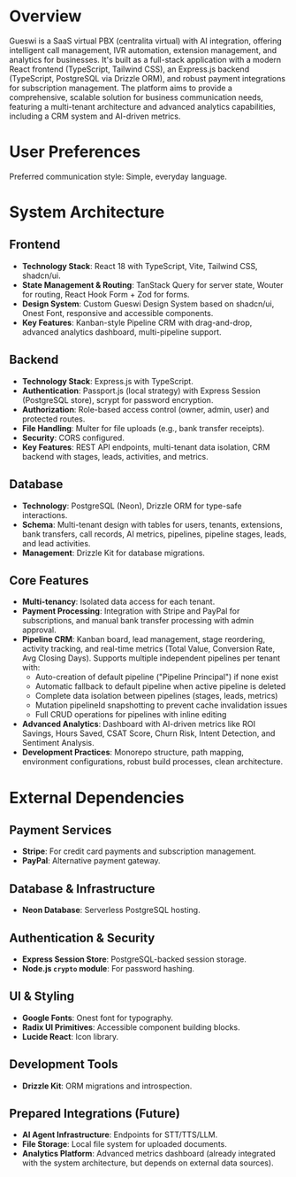 # Overview

Gueswi is a SaaS virtual PBX (centralita virtual) with AI integration, offering intelligent call management, IVR automation, extension management, and analytics for businesses. It's built as a full-stack application with a modern React frontend (TypeScript, Tailwind CSS), an Express.js backend (TypeScript, PostgreSQL via Drizzle ORM), and robust payment integrations for subscription management. The platform aims to provide a comprehensive, scalable solution for business communication needs, featuring a multi-tenant architecture and advanced analytics capabilities, including a CRM system and AI-driven metrics.

# User Preferences

Preferred communication style: Simple, everyday language.

# System Architecture

## Frontend
-   **Technology Stack**: React 18 with TypeScript, Vite, Tailwind CSS, shadcn/ui.
-   **State Management & Routing**: TanStack Query for server state, Wouter for routing, React Hook Form + Zod for forms.
-   **Design System**: Custom Gueswi Design System based on shadcn/ui, Onest Font, responsive and accessible components.
-   **Key Features**: Kanban-style Pipeline CRM with drag-and-drop, advanced analytics dashboard, multi-pipeline support.

## Backend
-   **Technology Stack**: Express.js with TypeScript.
-   **Authentication**: Passport.js (local strategy) with Express Session (PostgreSQL store), scrypt for password encryption.
-   **Authorization**: Role-based access control (owner, admin, user) and protected routes.
-   **File Handling**: Multer for file uploads (e.g., bank transfer receipts).
-   **Security**: CORS configured.
-   **Key Features**: REST API endpoints, multi-tenant data isolation, CRM backend with stages, leads, activities, and metrics.

## Database
-   **Technology**: PostgreSQL (Neon), Drizzle ORM for type-safe interactions.
-   **Schema**: Multi-tenant design with tables for users, tenants, extensions, bank transfers, call records, AI metrics, pipelines, pipeline stages, leads, and lead activities.
-   **Management**: Drizzle Kit for database migrations.

## Core Features
-   **Multi-tenancy**: Isolated data access for each tenant.
-   **Payment Processing**: Integration with Stripe and PayPal for subscriptions, and manual bank transfer processing with admin approval.
-   **Pipeline CRM**: Kanban board, lead management, stage reordering, activity tracking, and real-time metrics (Total Value, Conversion Rate, Avg Closing Days). Supports multiple independent pipelines per tenant with:
    -   Auto-creation of default pipeline ("Pipeline Principal") if none exist
    -   Automatic fallback to default pipeline when active pipeline is deleted
    -   Complete data isolation between pipelines (stages, leads, metrics)
    -   Mutation pipelineId snapshotting to prevent cache invalidation issues
    -   Full CRUD operations for pipelines with inline editing
-   **Advanced Analytics**: Dashboard with AI-driven metrics like ROI Savings, Hours Saved, CSAT Score, Churn Risk, Intent Detection, and Sentiment Analysis.
-   **Development Practices**: Monorepo structure, path mapping, environment configurations, robust build processes, clean architecture.

# External Dependencies

## Payment Services
-   **Stripe**: For credit card payments and subscription management.
-   **PayPal**: Alternative payment gateway.

## Database & Infrastructure
-   **Neon Database**: Serverless PostgreSQL hosting.

## Authentication & Security
-   **Express Session Store**: PostgreSQL-backed session storage.
-   **Node.js `crypto` module**: For password hashing.

## UI & Styling
-   **Google Fonts**: Onest font for typography.
-   **Radix UI Primitives**: Accessible component building blocks.
-   **Lucide React**: Icon library.

## Development Tools
-   **Drizzle Kit**: ORM migrations and introspection.

## Prepared Integrations (Future)
-   **AI Agent Infrastructure**: Endpoints for STT/TTS/LLM.
-   **File Storage**: Local file system for uploaded documents.
-   **Analytics Platform**: Advanced metrics dashboard (already integrated with the system architecture, but depends on external data sources).